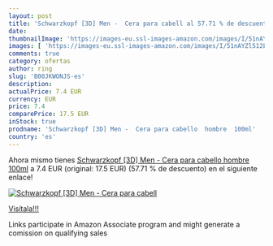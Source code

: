 ```yaml
---
layout: post
title: 'Schwarzkopf [3D] Men -  Cera para cabell al 57.71 % de descuento'
date: 
thumbnailImage: 'https://images-eu.ssl-images-amazon.com/images/I/51nAYZl512L._SL200_.jpg'
images: [ 'https://images-eu.ssl-images-amazon.com/images/I/51nAYZl512L._SL200_.jpg' ]
comments: true
category: ofertas
author: ring
slug: 'B00JKWONJS-es'
description:
actualPrice: 7.4 EUR
currency: EUR
price: 7.4
comparePrice: 17.5 EUR
inStock: true
prodname: 'Schwarzkopf [3D] Men -  Cera para cabello  hombre  100ml'
country: 'es'
---
```


Ahora mismo tienes [Schwarzkopf [3D] Men -  Cera para cabello  hombre  100ml](https://www.amazon.es/dp/B00JKWONJS/?tag=tolees-21) a 7.4 EUR (original: 17.5 EUR) (57.71 %  de descuento) en el siguiente enlace!

[![Schwarzkopf [3D] Men -  Cera para cabell](https://images-eu.ssl-images-amazon.com/images/I/51nAYZl512L._SL200_.jpg)](https://www.amazon.es/dp/B00JKWONJS/?tag=tolees-21)

[Visítala!!!](https://www.amazon.es/dp/B00JKWONJS/?tag=tolees-21)

Links participate in Amazon Associate program and might generate a comission on qualifying sales
